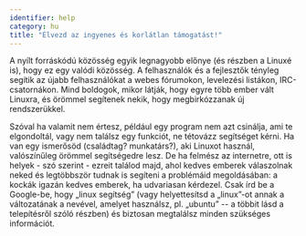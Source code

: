 ```yaml
---
identifier: help
category: hu
title: "Élvezd az ingyenes és korlátlan támogatást!"
---
```


A nyílt forráskódú közösség egyik legnagyobb előnye (és részben a Linuxé is), hogy ez egy valódi közösség. A felhasználók és a fejlesztők tényleg segítik az újabb felhasználókat a webes fórumokon, levelezési listákon, IRC-csatornákon. Mind boldogok, mikor látják, hogy egyre több ember vált Linuxra, és örömmel segítenek nekik, hogy megbirkózzanak új rendszerükkel.

Szóval ha valamit nem értesz, például egy program nem azt csinálja, ami te elgondoltál, vagy nem találsz egy funkciót, ne tétovázz segítséget kérni. Ha van egy ismerősöd (családtag? munkatárs?), aki Linuxot használ, valószínűleg örömmel segítségedre lesz. De ha felmész az internetre, ott is helyek - szó szerint - ezreit találod majd, ahol kedves emberek válaszolnak neked és legtöbbször tudnak is segíteni a problémáid megoldásában: a kockák igazán kedves emberek, ha udvariasan kérdezel. Csak írd be a Google-be, hogy „linux segítség” (vagy helyettesítsd a „linux”-ot annak a változatának a nevével, amelyet használsz, pl. „ubuntu” -- a többit lásd a telepítésről szóló részben) és biztosan megtalálsz minden szükséges információt.




